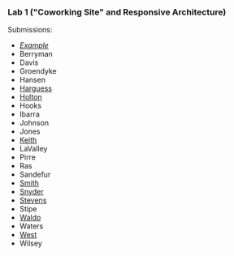 ### Lab 1 ("Coworking Site" and Responsive Architecture)

Submissions:

- _[Example](https://media-ed-online.github.io/prince-int-media-resources/lab-01/example)_
- Berryman
- Davis
- Groendyke
- Hansen
- [Harguess](https://media-ed-online.github.io/prince-int-media-resources/lab-01/harguess/)
- [Holton](https://media-ed-online.github.io/prince-int-media-resources/lab-01/holton)
- Hooks
- Ibarra
- Johnson
- Jones
- [Keith](https://media-ed-online.github.io/prince-int-media-resources/lab-01/keith/)
- LaValley
- Pirre
- Ras
- Sandefur
- [Smith](https://media-ed-online.github.io/prince-int-media-resources/lab-01/smith)
- [Snyder](https://media-ed-online.github.io/prince-int-media-resources/lab-01/snyder)
- [Stevens](https://media-ed-online.github.io/prince-int-media-resources/lab-01/stevens)
- Stipe
- [Waldo](https://media-ed-online.github.io/prince-int-media-resources/lab-01/waldo)
- Waters
- [West](https://media-ed-online.github.io/prince-int-media-resources/lab-01/west/)
- Wilsey
